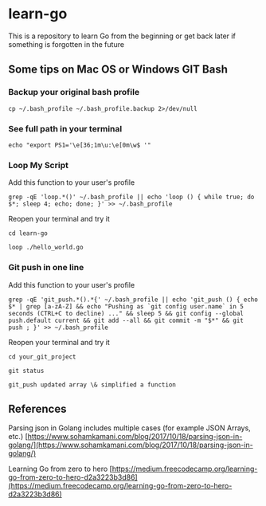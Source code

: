 # learn-go

This is a repository to learn Go from the beginning or get back later if something is forgotten in the future

## Some tips on Mac OS or Windows GIT Bash

### Backup your original bash profile

`cp ~/.bash_profile ~/.bash_profile.backup 2>/dev/null`

### See full path in your terminal

`echo "export PS1='\e[36;1m\u:\e[0m\w$ '"`

### Loop My Script

Add this function to your user's profile

`grep -qE 'loop.*()' ~/.bash_profile || echo 'loop () { while true; do $*; sleep 4; echo; done; }' >> ~/.bash_profile`

Reopen your terminal and try it

`cd learn-go`

`loop ./hello_world.go`

### Git push in one line

Add this function to your user's profile

``grep -qE 'git_push.*().*{' ~/.bash_profile || echo 'git_push () { echo $* | grep [a-zA-Z] && echo "Pushing as `git config user.name` in 5 seconds (CTRL+C to decline) ..." && sleep 5 && git config --global push.default current && git add --all && git commit -m "$*" && git push ; }' >> ~/.bash_profile``

Reopen your terminal and try it

`cd your_git_project`

`git status`

`git_push updated array \& simplified a function`

## References

Parsing json in Golang includes multiple cases (for example JSON Arrays, etc.) [https://www.sohamkamani.com/blog/2017/10/18/parsing-json-in-golang/](https://www.sohamkamani.com/blog/2017/10/18/parsing-json-in-golang/)

Learning Go from zero to hero [https://medium.freecodecamp.org/learning-go-from-zero-to-hero-d2a3223b3d86](https://medium.freecodecamp.org/learning-go-from-zero-to-hero-d2a3223b3d86)
